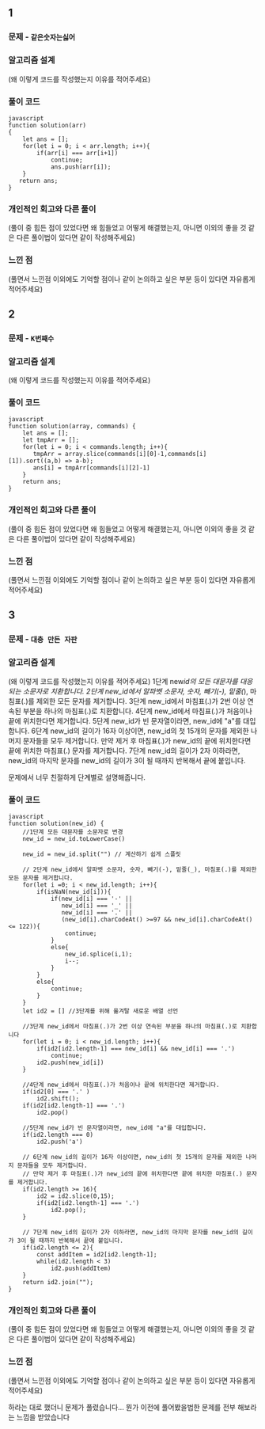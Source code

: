 ## 1

### 문제 - <code>같은숫자는싫어</code>

### 알고리즘 설계

(왜 이렇게 코드를 작성했는지 이유를 적어주세요)

### 풀이 코드

```
javascript
function solution(arr)
{
    let ans = [];
    for(let i = 0; i < arr.length; i++){
        if(arr[i] === arr[i+1])
            continue;
            ans.push(arr[i]);
    }
   return ans;
}
```

### 개인적인 회고와 다른 풀이

(풀이 중 힘든 점이 있었다면 왜 힘들었고 어떻게 해결했는지, 아니면 이외의 좋을 것 같은 다른 풀이법이 있다면 같이 작성해주세요)

### 느낀 점

(풀면서 느낀점 이외에도 기억할 점이나 같이 논의하고 싶은 부분 등이 있다면 자유롭게 적어주세요)

## 2

### 문제 - <code>K번째수</code>

### 알고리즘 설계

(왜 이렇게 코드를 작성했는지 이유를 적어주세요)

### 풀이 코드

```
javascript
function solution(array, commands) {
    let ans = [];
    let tmpArr = [];
    for(let i = 0; i < commands.length; i++){
       tmpArr = array.slice(commands[i][0]-1,commands[i][1]).sort((a,b) => a-b);
       ans[i] = tmpArr[commands[i][2]-1]
    }
    return ans;
}
```

### 개인적인 회고와 다른 풀이

(풀이 중 힘든 점이 있었다면 왜 힘들었고 어떻게 해결했는지, 아니면 이외의 좋을 것 같은 다른 풀이법이 있다면 같이 작성해주세요)

### 느낀 점

(풀면서 느낀점 이외에도 기억할 점이나 같이 논의하고 싶은 부분 등이 있다면 자유롭게 적어주세요)

## 3

### 문제 - <code>대충 만든 자판</code>

### 알고리즘 설계

(왜 이렇게 코드를 작성했는지 이유를 적어주세요)
1단계 new*id의 모든 대문자를 대응되는 소문자로 치환합니다.
2단계 new_id에서 알파벳 소문자, 숫자, 빼기(-), 밑줄(*), 마침표(.)를 제외한 모든 문자를 제거합니다.
3단계 new_id에서 마침표(.)가 2번 이상 연속된 부분을 하나의 마침표(.)로 치환합니다.
4단계 new_id에서 마침표(.)가 처음이나 끝에 위치한다면 제거합니다.
5단계 new_id가 빈 문자열이라면, new_id에 "a"를 대입합니다.
6단계 new_id의 길이가 16자 이상이면, new_id의 첫 15개의 문자를 제외한 나머지 문자들을 모두 제거합니다.
만약 제거 후 마침표(.)가 new_id의 끝에 위치한다면 끝에 위치한 마침표(.) 문자를 제거합니다.
7단계 new_id의 길이가 2자 이하라면, new_id의 마지막 문자를 new_id의 길이가 3이 될 때까지 반복해서 끝에 붙입니다.

문제에서 너무 친절하게 단계별로 설명해줍니다.

### 풀이 코드

```
javascript
function solution(new_id) {
    //1단계 모든 대문자를 소문자로 변경
    new_id = new_id.toLowerCase()

    new_id = new_id.split("") // 계산하기 쉽게 스플릿

    // 2단계 new_id에서 알파벳 소문자, 숫자, 빼기(-), 밑줄(_), 마침표(.)를 제외한 모든 문자를 제거합니다.
    for(let i =0; i < new_id.length; i++){
        if(isNaN(new_id[i])){
            if(new_id[i] === '-' ||
               new_id[i] === '_' ||
               new_id[i] === '.' ||
               (new_id[i].charCodeAt() >=97 && new_id[i].charCodeAt() <= 122)){
                continue;
            }
            else{
                new_id.splice(i,1);
                i--;
            }
        }
        else{
            continue;
        }
    }
    let id2 = [] //3단계를 위해 옮겨탈 새로운 배열 선언

    //3단계 new_id에서 마침표(.)가 2번 이상 연속된 부분을 하나의 마침표(.)로 치환합니다
    for(let i = 0; i < new_id.length; i++){
        if(id2[id2.length-1] === new_id[i] && new_id[i] === '.')
            continue;
        id2.push(new_id[i])
    }

    //4단계 new_id에서 마침표(.)가 처음이나 끝에 위치한다면 제거합니다.
    if(id2[0] === '.' )
        id2.shift();
    if(id2[id2.length-1] === '.')
        id2.pop()

    //5단계 new_id가 빈 문자열이라면, new_id에 "a"를 대입합니다.
    if(id2.length === 0)
        id2.push('a')

    // 6단계 new_id의 길이가 16자 이상이면, new_id의 첫 15개의 문자를 제외한 나머지 문자들을 모두 제거합니다.
    // 만약 제거 후 마침표(.)가 new_id의 끝에 위치한다면 끝에 위치한 마침표(.) 문자를 제거합니다.
    if(id2.length >= 16){
        id2 = id2.slice(0,15);
        if(id2[id2.length-1] === '.')
            id2.pop();
    }

    // 7단계 new_id의 길이가 2자 이하라면, new_id의 마지막 문자를 new_id의 길이가 3이 될 때까지 반복해서 끝에 붙입니다.
    if(id2.length <= 2){
        const addItem = id2[id2.length-1];
        while(id2.length < 3)
            id2.push(addItem)
    }
    return id2.join("");
}

```

### 개인적인 회고와 다른 풀이

(풀이 중 힘든 점이 있었다면 왜 힘들었고 어떻게 해결했는지, 아니면 이외의 좋을 것 같은 다른 풀이법이 있다면 같이 작성해주세요)

### 느낀 점

(풀면서 느낀점 이외에도 기억할 점이나 같이 논의하고 싶은 부분 등이 있다면 자유롭게 적어주세요)

하라는 대로 했더니 문제가 풀렸습니다...
뭔가 이전에 풀어봤을법한 문제를 전부 해보라는 느낌을 받았습니다
